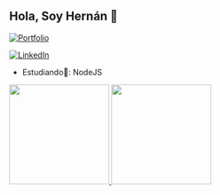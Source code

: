 ## Hola, Soy Hernán 👋

[![Portfolio](https://img.shields.io/website-up-down-green-red/http/monip.org.svg)](https://hernan-sanchez-portfolio.netlify.app/)

[![LinkedIn](https://img.shields.io/badge/LinkedIn-0077B5?style=for-the-badge&logo=linkedin&logoColor=white)]([https://hernan-sanchez-portfolio.netlify.app/](https://www.linkedin.com/in/sanchez-hernan-gabriel/))


- Estudiando📖: NodeJS

<div>
  <a href="https://github.com/Hernan-99">
  <img height="180em" src="" />
  <img height="180em" src="" />
</div>

<!--
**Hernan-99/Hernan-99** is a ✨ _special_ ✨ repository because its `README.md` (this file) appears on your GitHub profile.

Here are some ideas to get you started:

- 🔭 I’m currently working on ...
- 🌱 I’m currently learning ...
- 👯 I’m looking to collaborate on ...
- 🤔 I’m looking for help with ...
- 💬 Ask me about ...
- 📫 How to reach me: ...
- 😄 Pronouns: ...
- ⚡ Fun fact: ...
-->
